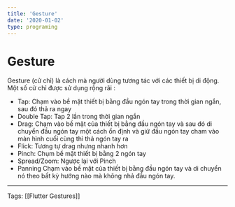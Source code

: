 ```yaml
---
title: 'Gesture'
date: '2020-01-02'
type: programing 
---
```


# Gesture


Gesture (cử chỉ) là cách mà người dùng tương tác với các thiết bị di động. 
Một số cử chỉ được sử dụng rộng rãi :
- Tap: Chạm vào bề mặt thiết bị bằng đầu ngón tay trong thời gian ngắn, sau đó thả ra ngay
- Double Tap: Tap 2 lần trong thời gian ngắn
- Drag: Chạm vào bề mặt của thiết bị bằng đầu ngón tay và sau đó di chuyển đầu ngón tay một cách ổn định và giữ đầu ngón tay cham vào màn hình cuối cùng thì thả ngón tay ra
- Flick: Tương tự drag nhưng nhanh hơn
- Pinch: Chụm bề mặt thiết bị bằng 2 ngón tay
- Spread/Zoom: Ngược lại với Pinch
- Panning Chạm vào bề mặt của thiết bị bằng đầu ngón tay và di chuyển nó theo bất kỳ hướng nào mà không nhả đầu ngón tay.

---
Tags: [[Flutter Gestures]]